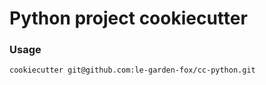 # Python project cookiecutter 

### Usage 
`cookiecutter git@github.com:le-garden-fox/cc-python.git`